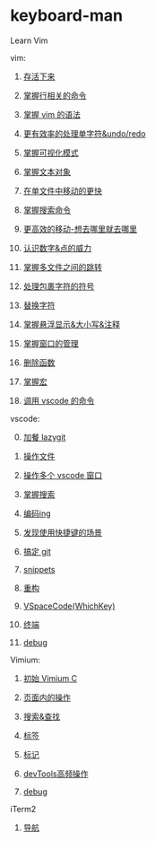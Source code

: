 # keyboard-man

Learn Vim

vim:

1. [存活下来](https://github.com/sunyangcheng/keyboard-man/blob/main/notes/vim-day01.md)

2. [掌握行相关的命令](https://github.com/sunyangcheng/keyboard-man/blob/main/notes/vim-day02.md)

3. [掌握 vim 的语法](https://github.com/sunyangcheng/keyboard-man/blob/main/notes/vim-day03.md)

4. [更有效率的处理单字符&undo/redo](https://github.com/sunyangcheng/keyboard-man/blob/main/notes/vim-day04.md)

5. [掌握可视化模式](https://github.com/sunyangcheng/keyboard-man/blob/main/notes/vim-day05.md)

6. [掌握文本对象](https://github.com/sunyangcheng/keyboard-man/blob/main/notes/vim-day06.md)

7. [在单文件中移动的更快](https://github.com/sunyangcheng/keyboard-man/blob/main/notes/vim-day07.md)

8. [掌握搜索命令](https://github.com/sunyangcheng/keyboard-man/blob/main/notes/vim-day08.md)

9. [更高效的移动-想去哪里就去哪里](https://github.com/sunyangcheng/keyboard-man/blob/main/notes/vim-day09.md)

10. [认识数字&点的威力](https://github.com/sunyangcheng/keyboard-man/blob/main/notes/vim-day10.md)

11. [掌握多文件之间的跳转](https://github.com/sunyangcheng/keyboard-man/blob/main/notes/vim-day11.md)

12. [处理包裹字符的符号](https://github.com/sunyangcheng/keyboard-man/blob/main/notes/vim-day12.md)

13. [替换字符](https://github.com/sunyangcheng/keyboard-man/blob/main/notes/vim-day13.md)

14. [掌握悬浮显示&大小写&注释](https://github.com/sunyangcheng/keyboard-man/blob/main/notes/vim-day14.md)

15. [掌握窗口的管理](https://github.com/sunyangcheng/keyboard-man/blob/main/notes/vim-day15.md)

16. [删除函数](https://github.com/sunyangcheng/keyboard-man/blob/main/notes/vim-day16.md)

17. [掌握宏](https://github.com/sunyangcheng/keyboard-man/blob/main/notes/vim-day17.md)

18. [调用 vscode 的命令](https://github.com/sunyangcheng/keyboard-man/blob/main/notes/vim-day18.md)

vscode:

0. [加餐 lazygit](https://github.com/sunyangcheng/keyboard-man/blob/main/notes/vscode00-day25.md)

1. [操作文件](https://github.com/sunyangcheng/keyboard-man/blob/main/notes/vscode01-day19.md)

2. [操作多个 vscode 窗口](https://github.com/sunyangcheng/keyboard-man/blob/main/notes/vscode02-day20.md)

3. [掌握搜索](https://github.com/sunyangcheng/keyboard-man/blob/main/notes/vscode03-day21.md)

4. [编码ing](https://github.com/sunyangcheng/keyboard-man/blob/main/notes/vscode04-day22.md)

5. [发现使用快捷键的场景](https://github.com/sunyangcheng/keyboard-man/blob/main/notes/vscode05-day23.md)

6. [搞定 git](https://github.com/sunyangcheng/keyboard-man/blob/main/notes/vscode06-day24.md)

7. [snippets](https://github.com/sunyangcheng/keyboard-man/blob/main/notes/vscode07-day26.md)

8. [重构](https://github.com/sunyangcheng/keyboard-man/blob/main/notes/vscode08-day27.md)

9. [VSpaceCode(WhichKey)](https://github.com/sunyangcheng/keyboard-man/blob/main/notes/vscode09-day28.md)

10. [终端](https://github.com/sunyangcheng/keyboard-man/blob/main/notes/vscode10-day29.md)

11. [debug](https://github.com/sunyangcheng/keyboard-man/blob/main/notes/vscode11-day30.md)

Vimium:

1. [初始 Vimium C](https://github.com/sunyangcheng/keyboard-man/blob/main/notes/vimium01-day31.md)

2. [页面内的操作](https://github.com/sunyangcheng/keyboard-man/blob/main/notes/vimium02-day32.md)

3. [搜索&查找](https://github.com/sunyangcheng/keyboard-man/blob/main/notes/vimium03-day33.md)

4. [标签](https://github.com/sunyangcheng/keyboard-man/blob/main/notes/vimium04-day34.md)

5. [标记](https://github.com/sunyangcheng/keyboard-man/blob/main/notes/vimium05-day35.md)

6. [devTools高频操作](https://github.com/sunyangcheng/keyboard-man/blob/main/notes/vimium06-day36.md)

7. [debug](https://github.com/sunyangcheng/keyboard-man/blob/main/notes/vimium07-day37.md)

iTerm2

1. [导航](https://github.com/sunyangcheng/keyboard-man/blob/main/notes/iterm2-01.md)
